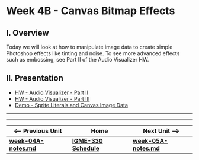 # Week 4B - Canvas Bitmap Effects

## I. Overview
Today we will look at how to manipulate image data to create simple Photoshop effects like tinting and noise. To see more advanced effects such as embossing, see Part II of the Audio Visualizer HW.

## II. Presentation
- [HW - Audio Visualizer - Part II](https://github.com/tonethar/IGME-330-Master/blob/master/notes/HW-AV-2.md)
- [HW - Audio Visualizer - Part III](https://github.com/tonethar/IGME-330-Master/blob/master/notes/HW-AV-3.md)
- [Demo - Sprite Literals and Canvas Image Data](https://github.com/tonethar/IGME-330-Master/blob/master/notes/demo-canvas-image-data.md)


<hr><hr>

| <-- Previous Unit | Home | Next Unit -->
| --- | --- | --- 
| [**week-04A-notes.md**](week-04A-notes.md)     |  [**IGME-330 Schedule**](../schedule.md) | [**week-05A-notes.md**](week-05A-notes.md)
